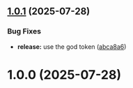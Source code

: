## [1.0.1](https://github.com/TecharoHQ/alexandria/compare/v1.0.0...v1.0.1) (2025-07-28)

### Bug Fixes

- **release:** use the god token
  ([abca8a6](https://github.com/TecharoHQ/alexandria/commit/abca8a66eafba60d9d7f092f9ee9ca1dde76ca7d))

# 1.0.0 (2025-07-28)
